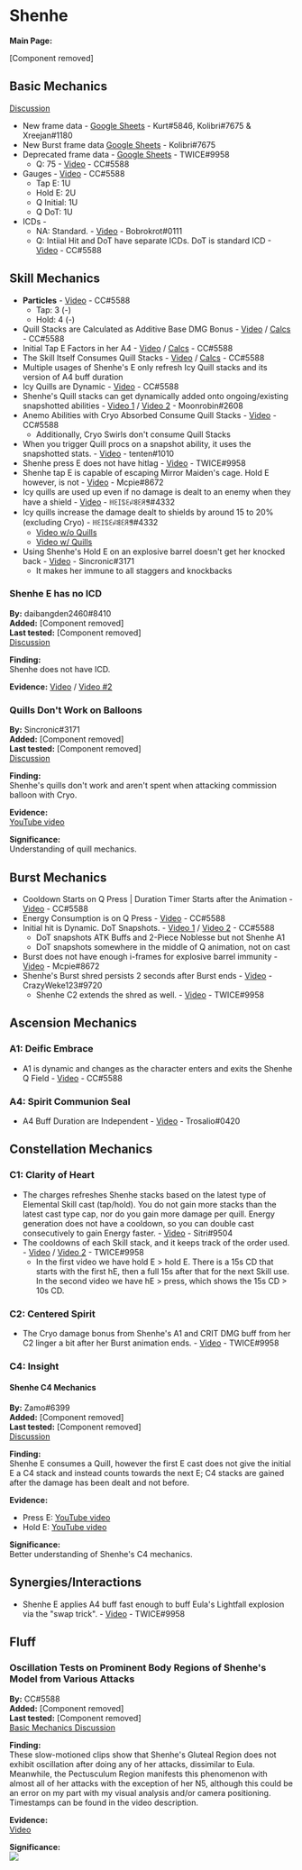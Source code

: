 # Shenhe

**Main Page:**

[Component removed]

## Basic Mechanics

[Discussion](https://tickets.deeznuts.moe/ticket-archive/attachments_927459391739924490_930781121459945472_transcript-shenhe-basic-mechanics.html)

* New frame data - [Google Sheets](https://docs.google.com/spreadsheets/d/1CeCbNYTXozBDeeRerGJFLWwsKrKz3K3-PydNSBATx8E/edit?usp=sharing) - Kurt\#5846, Kolibri\#7675 & Xreejan\#1180
* New Burst frame data [Google Sheets](https://docs.google.com/spreadsheets/d/1zCwdd6_KYFqMD4OQ_llGLdDshoZTu_1pmAMysxGDQvs/edit?usp=sharing) - Kolibri\#7675
* Deprecated frame data - [Google Sheets](https://docs.google.com/spreadsheets/d/1imqcBjbwt0aXxgNk4aA62KoCIyvRP57I2cHGTzhxo4M/edit?usp=sharing) - TWICE\#9958
  * Q: 75 - [Video](https://youtu.be/4mFOlxCVYL0) - CC\#5588
* Gauges - [Video](https://youtu.be/fM5RY6uoA28) - CC\#5588
  * Tap E: 1U
  * Hold E: 2U
  * Q Initial: 1U
  * Q DoT: 1U
* ICDs -
  * NA: Standard. - [Video](https://youtu.be/DojuAq47sDE) - Bobrokrot\#0111
  * Q: Intiial Hit and DoT have separate ICDs. DoT is standard ICD - [Video](https://youtu.be/yjIbjkhLXGE) - CC\#5588

## Skill Mechanics

* **Particles** - [Video](https://youtu.be/UvlvFAPLyRQ) - CC\#5588
  * Tap: 3 (-)
  * Hold: 4 (-)
* Quill Stacks are Calculated as Additive Base DMG Bonus - [Video](https://youtu.be/U7H4pfAQARs) / [Calcs](https://tinyurl.com/yp9uz8wz) - CC\#5588
* Initial Tap E Factors in her A4 - [Video](https://youtu.be/U7H4pfAQARs) / [Calcs](https://tinyurl.com/yp9uz8wz) - CC\#5588
* The Skill Itself Consumes Quill Stacks - [Video](https://youtu.be/U7H4pfAQARs) / [Calcs](https://tinyurl.com/yp9uz8wz) - CC\#5588
* Multiple usages of Shenhe's E only refresh Icy Quill stacks and its version of A4 buff duration
* Icy Quills are Dynamic - [Video](https://youtu.be/FgTVwLWlFvg) - CC\#5588
* Shenhe's Quill stacks can get dynamically added onto ongoing/existing snapshotted abilities - [Video 1](https://youtu.be/V3jwZgq9igk) / [Video 2](https://youtu.be/xfmkghwafQo) - Moonrobin\#2608
* Anemo Abilities with Cryo Absorbed Consume Quill Stacks - [Video](https://youtu.be/orhssZI72yg) - CC\#5588
  * Additionally, Cryo Swirls don't consume Quill Stacks
* When you trigger Quill procs on a snapshot ability, it uses the snapshotted stats. - [Video](https://www.youtube.com/watch?v=bBi5C1PNnzo) - tenten\#1010
* Shenhe press E does not have hitlag - [Video](https://youtu.be/F_zqC7nMc7E) - TWICE\#9958
* Shenhe tap E is capable of escaping Mirror Maiden's cage. Hold E however, is not - [Video](https://youtu.be/0sMIIjye5ps) - Mcpie\#8672
* Icy quills are used up even if no damage is dealt to an enemy when they have a shield - [Video](https://youtu.be/KPqEwaEuvkc) - ꀍꏂꀤꌚꏂꈤꌃꏂꋪꁅ\#4332
* Icy quills increase the damage dealt to shields by around 15 to 20% (excluding Cryo) - ꀍꏂꀤꌚꏂꈤꌃꏂꋪꁅ\#4332
  * [Video w/o Quills](https://youtu.be/e1EEHnBfgTU)
  * [Video w/ Quills](https://youtu.be/WhNHaCXR0B0)
* Using Shenhe's Hold E on an explosive barrel doesn't get her knocked back - [Video](https://www.youtube.com/watch?v=tg_LMw8Mea4) - Sincronic\#3171
  * It makes her immune to all staggers and knockbacks

### Shenhe E has no ICD

**By:** daibangden2460\#8410  
**Added:** [Component removed]  
**Last tested:** [Component removed]  
[Discussion](https://tickets.deeznuts.moe/ticket-archive/attachments_932469355374059590_933905482916200468_transcript-shenhe-e-has-no-icd.html)

**Finding:**  
Shenhe does not have ICD.

**Evidence:** [Video](https://youtu.be/Mwaz-2plb2E) / [Video #2](https://youtu.be/XiH9TzHF76Q)

### Quills Don't Work on Balloons

**By:** Sincronic\#3171  
**Added:** [Component removed]  
**Last tested:** [Component removed]  
[Discussion](https://tickets.deeznuts.moe/ticket-archive/attachments_945097851195777054_951189874780827719_transcript-quills-dont-work-on-balloons.html)

**Finding:**  
Shenhe's quills don't work and aren't spent when attacking commission balloon with Cryo.

**Evidence:**  
[YouTube video](https://www.youtube.com/watch?v=Zm7hm5qsH44)

**Significance:**  
Understanding of quill mechanics.

## Burst Mechanics

* Cooldown Starts on Q Press | Duration Timer Starts after the Animation - [Video](https://youtu.be/bCJ4gfDQwMk) - CC\#5588
* Energy Consumption is on Q Press - [Video](https://youtu.be/RWH6ajRsDEw) - CC\#5588
* Initial hit is Dynamic. DoT Snapshots. - [Video 1](https://youtu.be/6RERp-FRavI) / [Video 2](https://tinyurl.com/2p8bcsy3) - CC\#5588
  * DoT snapshots ATK Buffs and 2-Piece Noblesse but not Shenhe A1
  * DoT snapshots somewhere in the middle of Q animation, not on cast
* Burst does not have enough i-frames for explosive barrel immunity - [Video](https://www.youtube.com/watch?v=6LofNRtI9PA) - Mcpie\#8672
* Shenhe's Burst shred persists 2 seconds after Burst ends - [Video](https://www.youtube.com/watch?v=bNCskLtK4MQ) - CrazyWeke123\#9720
  * Shenhe C2 extends the shred as well. - [Video](https://youtu.be/mOTmD6t9nw0) - TWICE\#9958

## Ascension Mechanics

### A1: Deific Embrace

* A1 is dynamic and changes as the character enters and exits the Shenhe Q Field - [Video](https://youtu.be/LIUWrdMsJXs) - CC\#5588

### A4: Spirit Communion Seal

* A4 Buff Duration are Independent - [Video](https://www.youtube.com/watch?v=vs6s23i-YyU) - Trosalio\#0420

## Constellation Mechanics

### C1: Clarity of Heart

* The charges refreshes Shenhe stacks based on the latest type of Elemental Skill cast (tap/hold). You do not gain more stacks than the latest cast type cap, nor do you gain more damage per quill. Energy generation does not have a cooldown, so you can double cast consecutively to gain Energy faster. - [Video](https://youtu.be/3jfYfedz4IQ) - Sitri\#9504
* The cooldowns of each Skill stack, and it keeps track of the order used. - [Video](https://youtu.be/yHtqBcHEzlw) / [Video 2](https://youtu.be/yHtqBcHEzlw) - TWICE\#9958
  * In the first video we have hold E > hold E. There is a 15s CD that starts with the first hE, then a full 15s after that for the next Skill use. In the second video we have hE > press, which shows the 15s CD > 10s CD.

### C2: Centered Spirit

* The Cryo damage bonus from Shenhe's A1 and CRIT DMG buff from her C2 linger a bit after her Burst animation ends. - [Video](https://youtu.be/voXD6qaoEtA) - TWICE\#9958

### C4: Insight

#### Shenhe C4 Mechanics

**By:** Zamo\#6399  
**Added:** [Component removed]  
**Last tested:** [Component removed]  
[Discussion](https://tickets.deeznuts.moe/ticket-archive/attachments_945097851195777054_945502154737717259_transcript-shenhe-c4-mechanics.html)

**Finding:**  
Shenhe E consumes a Quill, however the first E cast does not give the initial E a C4 stack and instead counts towards the next E; C4 stacks are gained after the damage has been dealt and not before.

**Evidence:**

* Press E: [YouTube video](https://youtu.be/GQ5_s1l5IrM?t=90)
* Hold E: [YouTube video](https://youtu.be/Y6Z2LXpEHpA?t=50)

**Significance:**  
Better understanding of Shenhe's C4 mechanics.

## Synergies/Interactions

* Shenhe E applies A4 buff fast enough to buff Eula's Lightfall explosion via the "swap trick". - [Video](https://youtu.be/SiiOtS8mtMc) - TWICE\#9958

## Fluff

### Oscillation Tests on Prominent Body Regions of Shenhe's Model from Various Attacks

**By:** CC\#5588  
**Added:** [Component removed]  
**Last tested:** [Component removed]  
[Basic Mechanics Discussion](https://tickets.deeznuts.moe/ticket-archive/attachments_927459391739924490_930781121459945472_transcript-shenhe-basic-mechanics.html)

**Finding:**  
These slow-motioned clips show that Shenhe's Gluteal Region does not exhibit oscillation after doing any of her attacks, dissimilar to Eula. Meanwhile, the Pectusculum Region manifests this phenomenon with almost all of her attacks with the exception of her N5, although this could be an error on my part with my visual analysis and/or camera positioning. Timestamps can be found in the video description.

**Evidence:**  
[Video](https://www.youtube.com/watch?v=FWov8jKaZgs)

**Significance:**  
![](https://cdn.discordapp.com/emojis/790930403241623553.webp?size=48&quality=lossless)